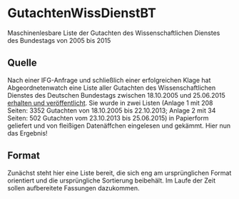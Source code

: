 # GutachtenWissDienstBT
Maschinenlesbare Liste der Gutachten des Wissenschaftlichen Dienstes des Bundestags von 2005 bis 2015
## Quelle
Nach einer IFG-Anfrage und schließlich einer erfolgreichen Klage hat Abgeordnetenwatch eine Liste aller Gutachten des Wissenschaftlichen Dienstes des Deutschen Bundestags zwischen 18.10.2005 und 25.06.2015 [erhalten und veröffentlicht](https://www.abgeordnetenwatch.de/blog/2016-01-22/wir-veroffentlichen-die-liste-mit-allen-gutachten-des-wissenschaftlichen-dienstes). Sie wurde in zwei Listen (Anlage 1 mit 208 Seiten: 3352 Gutachten von 18.10.2005 bis 22.10.2013; Anlage 2 mit 34 Seiten: 502 Gutachten vom 23.10.2013 bis 25.06.2015) in Papierform geliefert und von fleißigen Datenäffchen eingelesen und gekämmt. Hier nun das Ergebnis!
## Format
Zunächst steht hier eine Liste bereit, die sich eng am ursprünglichen Format orientiert und die ursprüngliche Sortierung beibehält. Im Laufe der Zeit sollen aufbereitete Fassungen dazukommen.
